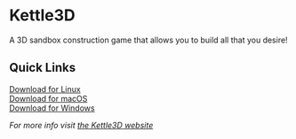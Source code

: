 Kettle3D
===

A 3D sandbox construction game that allows you to build all that you desire!

Quick Links
---
[Download for Linux](https://github.com/Kettle3D/Kettle3D/releases/download/v1.0-gamma/Kettle3D_1.0-3.deb)  
[Download for macOS](https://github.com/Kettle3D/Kettle3D/releases/download/v1.0-gamma/Kettle3D_macOS.dmg)  
[Download for Windows](https://github.com/Kettle3D/Kettle3D/releases/download/v1.0-gamma/Kettle3D_Windows.zip)  

*For more info visit [the Kettle3D website](https://kettle3d.github.io/)*

<!-- LEAVE IT ALONE RATMOND -->
